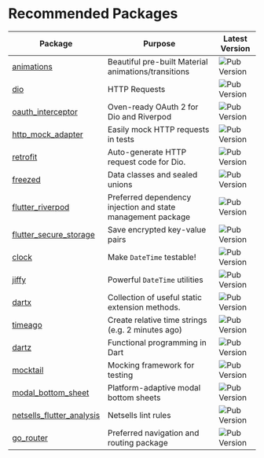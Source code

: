 # Recommended Packages

| Package                                                                         | Purpose                                                     | Latest Version                                                         |
| ------------------------------------------------------------------------------- | ----------------------------------------------------------- | ---------------------------------------------------------------------- |
| [animations](https://pub.dev/packages/animations)                               | Beautiful pre-built Material animations/transitions         | ![Pub Version](https://img.shields.io/pub/v/animations)                |
| [dio](https://pub.dev/packages/dio)                                             | HTTP Requests                                               | ![Pub Version](https://img.shields.io/pub/v/dio)                       |
| [oauth_interceptor](https://pub.dev/packages/oauth_interceptor)                 | Oven-ready OAuth 2 for Dio and Riverpod                     | ![Pub Version](https://img.shields.io/pub/v/oauth_interceptor)         |
| [http_mock_adapter](https://pub.dev/packages/http_mock_adapter)                 | Easily mock HTTP requests in tests                          | ![Pub Version](https://img.shields.io/pub/v/http_mock_adapter)         |
| [retrofit](https://pub.dev/packages/retrofit)                                   | Auto-generate HTTP request code for Dio.                    | ![Pub Version](https://img.shields.io/pub/v/retrofit)                  |
| [freezed](https://pub.dev/packages/freezed)                                     | Data classes and sealed unions                              | ![Pub Version](https://img.shields.io/pub/v/freezed)                   |
| [flutter_riverpod](https://pub.dev/packages/flutter_riverpod)                   | Preferred dependency injection and state management package | ![Pub Version](https://img.shields.io/pub/v/flutter_riverpod)          |
| [flutter_secure_storage](https://pub.dev/packages/flutter_secure_storage)       | Save encrypted key-value pairs                              | ![Pub Version](https://img.shields.io/pub/v/flutter_secure_storage)    |
| [clock](https://pub.dev/packages/clock)                                         | Make `DateTime` testable!                                   | ![Pub Version](https://img.shields.io/pub/v/clock)                     |
| [jiffy](https://pub.dev/packages/jiffy)                                         | Powerful `DateTime` utilities                               | ![Pub Version](https://img.shields.io/pub/v/jiffy)                     |
| [dartx](https://pub.dev/packages/dartx)                                         | Collection of useful static extension methods.              | ![Pub Version](https://img.shields.io/pub/v/dartx)                     |
| [timeago](https://pub.dev/packages/timeago)                                     | Create relative time strings (e.g. 2 minutes ago)           | ![Pub Version](https://img.shields.io/pub/v/timeago)                   |
| [dartz](https://pub.dev/packages/dartz)                                         | Functional programming in Dart                              | ![Pub Version](https://img.shields.io/pub/v/dartz)                     |
| [mocktail](https://pub.dev/packages/mocktail)                                   | Mocking framework for testing                               | ![Pub Version](https://img.shields.io/pub/v/mocktail)                  |
| [modal_bottom_sheet](https://pub.dev/packages/modal_bottom_sheet)               | Platform-adaptive modal bottom sheets                       | ![Pub Version](https://img.shields.io/pub/v/modal_bottom_sheet)        |
| [netsells_flutter_analysis](https://pub.dev/packages/netsells_flutter_analysis) | Netsells lint rules                                         | ![Pub Version](https://img.shields.io/pub/v/netsells_flutter_analysis) |
| [go_router](https://pub.dev/packages/go_router)                                 | Preferred navigation and routing package                    | ![Pub Version](https://img.shields.io/pub/v/go_router)                 |
